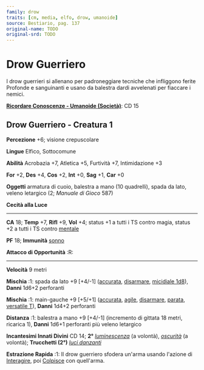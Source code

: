 ```yaml
---
family: drow
traits: [cm, media, elfo, drow, umanoide]
source: Bestiario, pag. 137
original-name: TODO
original-srd: TODO
---
```


# Drow Guerriero

I drow guerrieri si allenano per padroneggiare tecniche che infliggono ferite
Profonde e sanguinanti e usano da balestra dardi avvelenati per fiaccare i
nemici.

**[Ricordare Conoscenze - Umanoide (Società)](/azioni/ricordare-conoscenze)**:
CD 15

## Drow Guerriero - Creatura 1

**Percezione** +6; visione crepuscolare

**Lingue** Elfico, Sottocomune

**Abilità** Acrobazia +7, Atletica +5, Furtività +7, Intimidazione +3

**For** +2, **Des** +4, **Cos** +2, **Int** +0, **Sag** +1, **Car** +0

**Oggetti** armatura di cuoio, balestra a mano (10 quadrelli), spada da lato,
veleno letargico (2; _Manuale di Gioco_ 587)

**Cecità alla Luce**

---

**CA** 18; **Temp** +7, **Rifl** +9, **Vol** +4; status +1 a tutti i TS contro
magia, status +2 a tutti i TS contro [mentale](/tratti/mentale)

**PF** 18; **Immunità** [sonno](/tratti/sonno)

**Attacco di Opportunità** :R:

---

**Velocità** 9 metri

**Mischia** :1: spada da lato +9 \[+4/-1] ([accurata](/tratti/accurata),
[disarmare](/tratti/disarmare), [micidiale 1d8](/tratti/micidiale)), **Danni**
1d6+2 perforanti

**Mischia** :1: main-gauche +9 \[+5/+1] ([accurata](/tratti/accurata),
[agile](/tratti/agile), [disarmare](/tratti/disarmare),
[parata](/tratti/parata), [versatile T](/tratti/versatile)), **Danni** 1d4+2
perforanti

**Distanza** :1: balestra a mano +9 \[+4/-1] (incremento di gittata 18 metri,
ricarica 1), **Danni** 1d6+1 perforanti più veleno letargico

**Incantesimi Innati Divini** CD 14; **2°**
_[luminescenza](/incantesimi/luminescenza)_ (a volontà),
_[oscurità](/incantesimi/oscurita)_ (a volontà); **Trucchetti (2°)**
_[luci danzanti](/incantesimi/luci-danzanti)_

**Estrazione Rapida** :1: Il drow guerriero sfodera un'arma usando l'azione di
[Interagire](/azioni/interagire), poi [Colpisce](/azioni/colpire) con
quell'arma.
